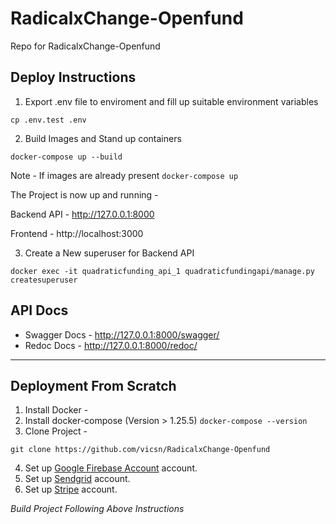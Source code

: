 # RadicalxChange-Openfund

Repo for RadicalxChange-Openfund

## Deploy Instructions 

1. Export .env file to enviroment and fill up suitable environment variables

```
cp .env.test .env
```

2. Build Images and Stand up containers

```
docker-compose up --build
```

Note - If images are already present ```docker-compose up```

The Project is now up and running - 

Backend API - http://127.0.0.1:8000

Frontend - http://localhost:3000

3. Create a New superuser for Backend API

```docker exec -it quadraticfunding_api_1 quadraticfundingapi/manage.py createsuperuser```

## API Docs 

- Swagger Docs - http://127.0.0.1:8000/swagger/
- Redoc Docs - http://127.0.0.1:8000/redoc/


---

## Deployment From Scratch

1. Install Docker - 
2. Install docker-compose (Version > 1.25.5) `docker-compose --version`
3. Clone Project - 
```
git clone https://github.com/vicsn/RadicalxChange-Openfund
```
4. Set up [Google Firebase Account](https://firebase.google.com) account.
5. Set up [Sendgrid](https://sendgrid.com) account.
6. Set up [Stripe](https://stripe.com) account.

*Build Project Following Above Instructions*
